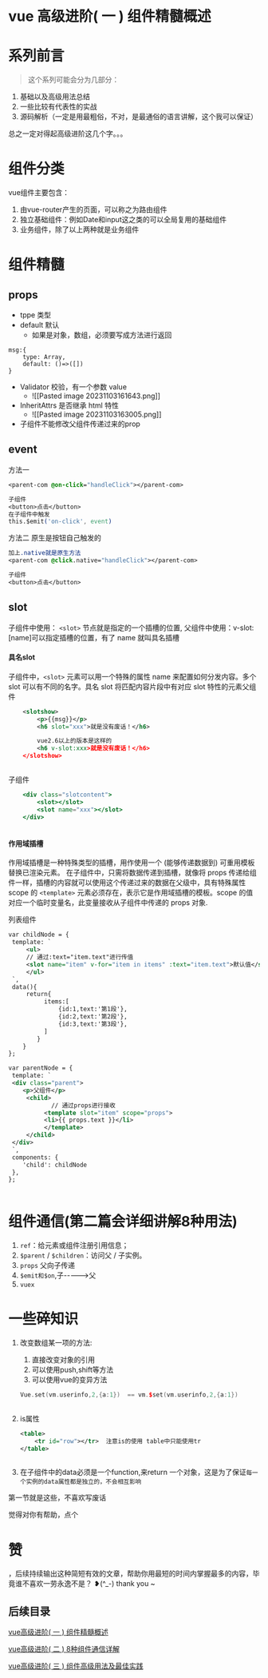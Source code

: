 # vue 高级进阶( 一 ) 组件精髓概述

# 系列前言

> 这个系列可能会分为几部分：

1. 基础以及高级用法总结
2. 一些比较有代表性的实战
3. 源码解析（一定是用最粗俗，不对，是最通俗的语言讲解，这个我可以保证）

总之一定对得起高级进阶这几个字。。。

# 组件分类

vue组件主要包含：

1. 由vue-router产生的页面，可以称之为路由组件
2. 独立基础组件：例如Date和input这之类的可以全局复用的基础组件
3. 业务组件，除了以上两种就是业务组件

# 组件精髓

## props

- tppe 类型
- default 默认
    - 如果是对象，数组，必须要写成方法进行返回

```tsx
msg:{
    type: Array,
    default: ()=>([])
}
```

- Validator 校验，有一个参数 value
	- ![[Pasted image 20231103161643.png]]
- InheritAttrs 是否继承 html 特性
	- ![[Pasted image 20231103163005.png]]
- 子组件不能修改父组件传递过来的prop

## event

方法一

```css
<parent-com @on-click="handleClick"></parent-com>

子组件
<button>点击</button>
在子组件中触发
this.$emit('on-click', event)
```

方法二 
原生是按钮自己触发的

```css
加上.native就是原生方法
<parent-com @click.native="handleClick"></parent-com>

子组件
<button>点击</button>
```

## slot

子组件中使用： `<slot>` 节点就是指定的一个插槽的位置,
父组件中使用：v-slot:[name]可以指定插槽的位置，有了 name 就叫具名插槽

#### 具名slot

子组件中，`<slot>` 元素可以用一个特殊的属性 name 来配置如何分发内容。多个 slot 可以有不同的名字。具名 slot 将匹配内容片段中有对应 slot 特性的元素父组件

```xml
    <slotshow>
        <p>{{msg}}</p>
        <h6 slot="xxx">就是没有废话！</h6>

        vue2.6以上的版本是这样的
        <h6 v-slot:xxx>就是没有废话！</h6>
    </slotshow>
 
```

子组件

```jsx
    <div class="slotcontent">
        <slot></slot>
        <slot name="xxx"></slot>
    </div>
 
```

#### 作用域插槽

作用域插槽是一种特殊类型的插槽，用作使用一个 (能够传递数据到) 可重用模板替换已渲染元素。 在子组件中，只需将数据传递到插槽，就像将 props 传递给组件一样，插槽的内容就可以使用这个传递过来的数据在父级中，具有特殊属性 scope 的 `<template>` 元素必须存在，表示它是作用域插槽的模板。scope 的值对应一个临时变量名，此变量接收从子组件中传递的 props 对象.

列表组件

```xml
var childNode = {
 template: `
     <ul>
     // 通过:text="item.text"进行传值
     <slot name="item" v-for="item in items" :text="item.text">默认值</slot>
     </ul>
 `,
 data(){
     return{
          items:[
              {id:1,text:'第1段'},
              {id:2,text:'第2段'},
              {id:3,text:'第3段'},
          ]
        }
    }
};

var parentNode = {
 template: `
 <div class="parent">
    <p>父组件</p>
     <child>
            // 通过props进行接收
          <template slot="item" scope="props">
          <li>{{ props.text }}</li>
          </template>
     </child>
 </div>
 `,
 components: {
    'child': childNode
 },
};
 
```

# 组件通信(第二篇会详细讲解8种用法)

1. `ref`：给元素或组件注册引用信息；
2. `$parent` / `$children`：访问父 / 子实例。
3. `props` 父向子传递
4. `$emit和$on`,子----->父
5. `vuex`

# 一些碎知识

1. 改变数组某一项的方法:
    
    1. 直接改变对象的引用
    2. 可以使用push,shift等方法
    3. 可以使用vue的变异方法
    
    ```cpp
    Vue.set(vm.userinfo,2,{a:1})  == vm.$set(vm.userinfo,2,{a:1})
     
    ```
    
2. is属性
    
    ```xml
    <table>
        <tr id="row"></tr>  注意is的使用 table中只能使用tr
    </table>
     
    ```
    
3. 在子组件中的data必须是一个function,来return 一个对象，这是为了保证`每一个实例的data属性都是独立的，不会相互影响`
    

第一节就是这些，不喜欢写废话

觉得对你有帮助，点个

# 赞

，后续持续输出这种简短有效的文章，帮助你用最短的时间内掌握最多的内容，毕竟谁不喜欢一劳永逸不是？ ❥(^_-) thank you ~

## 后续目录

[vue高级进阶( 一 ) 组件精髓概述](https://www.jianshu.com/p/e26939be5976)

[vue高级进阶( 二 ) 8种组件通信详解](https://www.jianshu.com/p/f6c73dc8945a)

[vue高级进阶( 三 ) 组件高级用法及最佳实践](https://www.jianshu.com/p/caad297881a0)